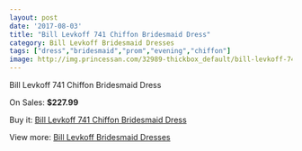 ```yaml
---
layout: post
date: '2017-08-03'
title: "Bill Levkoff 741 Chiffon Bridesmaid Dress"
category: Bill Levkoff Bridesmaid Dresses
tags: ["dress","bridesmaid","prom","evening","chiffon"]
image: http://img.princessan.com/32989-thickbox_default/bill-levkoff-741-chiffon-bridesmaid-dress.jpg
---
```

Bill Levkoff 741 Chiffon Bridesmaid Dress

On Sales: **$227.99**
<a href="https://www.princessan.com/en/15247-bill-levkoff-741-chiffon-bridesmaid-dress.html"><amp-img layout="responsive" width="600" height="600" src="//img.princessan.com/32989-thickbox_default/bill-levkoff-741-chiffon-bridesmaid-dress.jpg" alt="Bill Levkoff 741 Chiffon Bridesmaid Dress 0" /></a>

Buy it: [Bill Levkoff 741 Chiffon Bridesmaid Dress](https://www.princessan.com/en/15247-bill-levkoff-741-chiffon-bridesmaid-dress.html "Bill Levkoff 741 Chiffon Bridesmaid Dress")

View more: [Bill Levkoff Bridesmaid Dresses](https://www.princessan.com/en/110- "Bill Levkoff Bridesmaid Dresses")